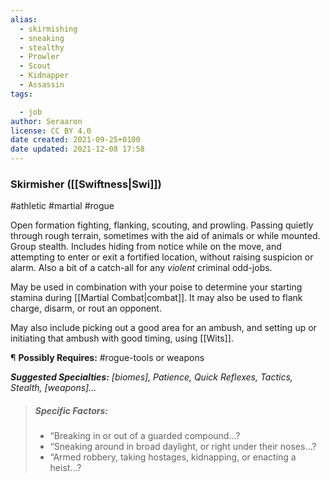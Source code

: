 ```yaml
---
alias:
  - skirmishing
  - sneaking
  - stealthy
  - Prowler
  - Scout
  - Kidnapper
  - Assassin
tags:

  - job
author: Seraaron
license: CC BY 4.0
date created: 2021-09-25+0100
date updated: 2021-12-08 17:58
---
```


### Skirmisher ([[Swiftness|Swi]])

#athletic #martial #rogue

Open formation fighting, flanking, scouting, and prowling. Passing quietly through rough terrain, sometimes with the aid of animals or while mounted. Group stealth. Includes hiding from notice while on the move, and attempting to enter or exit a fortified location, without raising suspicion or alarm. Also a bit of a catch-all for any _violent_ criminal odd-jobs.

May be used in combination with your poise to determine your starting stamina during [[Martial Combat|combat]]. It may also be used to flank charge, disarm, or rout an opponent.

May also include picking out a good area for an ambush, and setting up or initiating that ambush with good timing, using [[Wits]].

¶ **Possibly Requires:** #rogue-tools or weapons

_**Suggested Specialties:** [biomes], Patience, Quick Reflexes, Tactics, Stealth, [weapons]..._

> ##### Specific Factors:
>
> - “Breaking in or out of a guarded compound...?
> - “Sneaking around in broad daylight, or right under their noses...?
> - “Armed robbery, taking hostages, kidnapping, or enacting a heist...?
